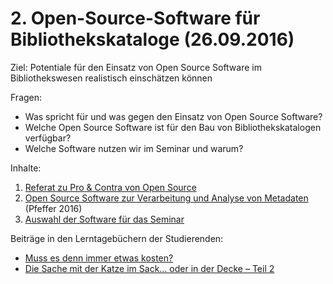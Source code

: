 # 2. Open-Source-Software für Bibliothekskataloge (26.09.2016)

Ziel: Potentiale für den Einsatz von Open Source Software im Bibliothekswesen realistisch einschätzen können

Fragen:
* Was spricht für und was gegen den Einsatz von Open Source Software?
* Welche Open Source Software ist für den Bau von Bibliothekskatalogen verfügbar?
* Welche Software nutzen wir im Seminar und warum?

Inhalte:
1. [Referat zu Pro & Contra von Open Source](https://felixlohmeier.gitbooks.io/seminar-wir-bauen-uns-einen-bibliothekskatalog/content/02_1_referat_zu_pro_&_contra_von_open_source.html)
2. [Open Source Software zur Verarbeitung und Analyse von Metadaten](https://felixlohmeier.gitbooks.io/seminar-wir-bauen-uns-einen-bibliothekskatalog/content/02_2_open_source_software_zur_verarbeitung_und_analyse_.html) (Pfeffer 2016)
3. [Auswahl der Software für das Seminar](https://felixlohmeier.gitbooks.io/seminar-wir-bauen-uns-einen-bibliothekskatalog/content/02_3_auswahl_der_software_fuer_das_seminar.html)

Beiträge in den Lerntagebüchern der Studierenden:
* [Muss es denn immer etwas kosten?](https://dennislerntnichtaus.wordpress.com/2016/09/27/muss-es-denn-immer-etwas-kosten/)
* [Die Sache mit der Katze im Sack… oder in der Decke – Teil 2](https://jgoouh.wordpress.com/2016/10/16/die-sache-mit-der-katze-im-sack-oder-in-der-decke-teil-2-achtung-dieser-beitrag-beinhaltet-echten-cat-content/)